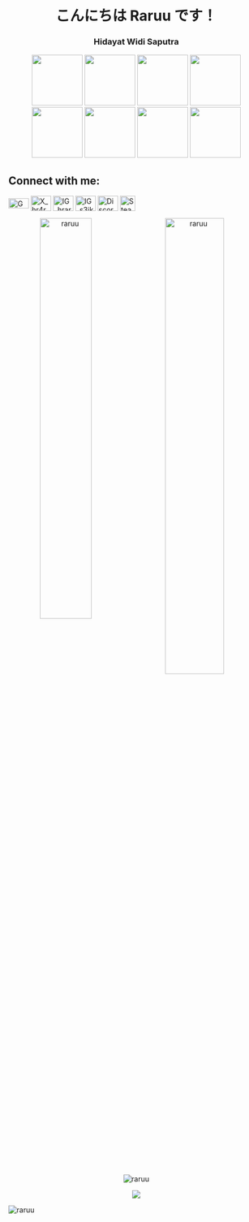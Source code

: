 <h1 align="center">こんにちは Raruu です！</h1>
<h3 align="center">Hidayat Widi Saputra</h3>


<p align="center">
  <img width="100" src="https://media.tenor.com/G3SyWVrEBQoAAAAd/bocchi-bocchi-the-rock.gif"/>
  <img width="100" src="https://media.tenor.com/G3SyWVrEBQoAAAAd/bocchi-bocchi-the-rock.gif"/>
  <img width="100" src="https://media.tenor.com/G3SyWVrEBQoAAAAd/bocchi-bocchi-the-rock.gif"/>
  <img width="100" src="https://media.tenor.com/G3SyWVrEBQoAAAAd/bocchi-bocchi-the-rock.gif"/>
  <img width="100" src="https://media.tenor.com/G3SyWVrEBQoAAAAd/bocchi-bocchi-the-rock.gif"/>
  <img width="100" src="https://media.tenor.com/G3SyWVrEBQoAAAAd/bocchi-bocchi-the-rock.gif"/>
  <img width="100" src="https://media.tenor.com/G3SyWVrEBQoAAAAd/bocchi-bocchi-the-rock.gif"/>
  <img width="100" src="https://media.tenor.com/G3SyWVrEBQoAAAAd/bocchi-bocchi-the-rock.gif"/>
</p>


## Connect with me:
<p align="left">
  <a href="mailto:widisaputra757@gmail.com"><img align="center" src="https://upload.wikimedia.org/wikipedia/commons/7/7e/Gmail_icon_%282020%29.svg" height="20" width="40" alt="GMail"/></a>
  <a href="https://twitter.com/hr4ru4" target="blank"><img align="center" src="https://raw.githubusercontent.com/rahuldkjain/github-profile-readme-generator/master/src/images/icons/Social/twitter.svg" alt="X_hr4ru4" height="30" width="40" /></a>
  <a href="https://instagram.com/hraruraruraru" target="blank"><img align="center" src="https://raw.githubusercontent.com/rahuldkjain/github-profile-readme-generator/master/src/images/icons/Social/instagram.svg" alt="IG_hraruraruraru" height="30" width="40" /></a>
  <a href="https://instagram.com/s3ik4tsu" target="blank"><img align="center" src="https://raw.githubusercontent.com/rahuldkjain/github-profile-readme-generator/master/src/images/icons/Social/instagram.svg" alt="IG_s3ik4tsu" height="30" width="40" /></a>
  <a href="https://discord.gg/Raruu#0027" target="blank"><img align="center" src="https://raw.githubusercontent.com/rahuldkjain/github-profile-readme-generator/master/src/images/icons/Social/discord.svg" alt="Discord" height="30" width="40" /></a>
  <a href="https://steamcommunity.com/profiles/76561199039870267/"><img align="center" src="https://upload.wikimedia.org/wikipedia/commons/thumb/8/83/Steam_icon_logo.svg/768px-Steam_icon_logo.svg.png" height="30" width="30" alt="Steam"/></a>
</p>

<p align="center">
  <img align="left" src="https://github-readme-stats.vercel.app/api?username=raruu&show_icons=true&theme=tokyonight&locale=en" alt="raruu" width="45%"/>
  <img align="" src="https://github-readme-streak-stats.herokuapp.com/?user=raruu&theme=tokyonight&locale=en" alt="raruu" width="48%"/>
  
</p> 
<p align="center">
  <img align="center" src="https://github-readme-stats.vercel.app/api/top-langs?username=raruu&show_icons=true&theme=tokyonight&locale=en&layout=donut" alt="raruu" /> 
</p>

<p align="center">
  <img src="https://media.tenor.com/mzo_6q_TMW0AAAAC/shirasu-azusa-blue-archive.gif"/>
   
</p> 
<p align="left"> <img src="https://komarev.com/ghpvc/?username=raruu&label=Profile%20views&color=0e75b6&style=flat" alt="raruu" /> </p>
